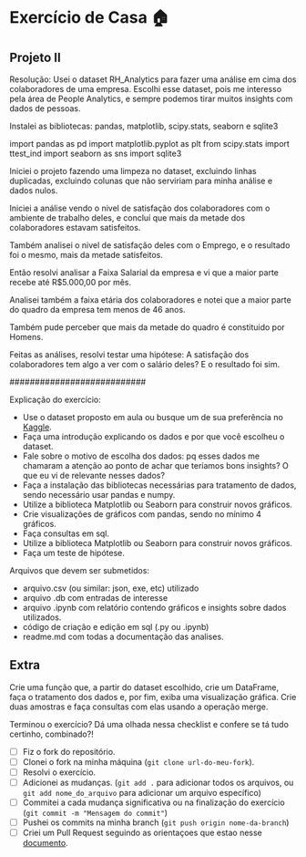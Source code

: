 # Exercício de Casa 🏠 

## Projeto II

Resolução:
Usei o dataset RH_Analytics para fazer uma análise em cima dos colaboradores de uma empresa.
Escolhi esse dataset, pois me interesso pela área de People Analytics, e sempre podemos tirar muitos insights com dados de pessoas.

Instalei as bibliotecas: 
pandas, matplotlib, scipy.stats, seaborn e sqlite3

import pandas as pd
import matplotlib.pyplot as plt
from scipy.stats import ttest_ind
import seaborn as sns
import sqlite3

Iniciei o projeto fazendo uma limpeza no dataset, excluindo linhas duplicadas, excluindo colunas que não serviriam para minha análise e dados nulos.


Iniciei a análise vendo o nivel de satisfação dos colaboradores com o ambiente de trabalho deles, e concluí que mais da metade dos colaboradores estavam satisfeitos.

Também analisei o nivel de satisfação deles com o Emprego, e o resultado foi o mesmo, mais da metade satisfeitos.

Então resolvi analisar a Faixa Salarial da empresa e vi que a maior parte recebe até R$5.000,00 por mês.

Analisei também a faixa etária dos colaboradores e notei que a maior parte do quadro da empresa tem menos de 46 anos.

Também pude perceber que mais da metade do quadro é constituido por Homens.

Feitas as análises, resolvi testar uma hipótese: A satisfação dos colaboradores tem algo a ver com o salário deles?
E o resultado foi sim.




###########################












Explicação do exercício:
- Use o dataset proposto em aula ou busque um de sua preferência no [Kaggle](https://www.kaggle.com/).<br>
- Faça uma introdução explicando os dados e por que você escolheu o dataset.<br>
- Fale sobre o motivo de escolha dos dados: pq esses dados me chamaram a atenção ao ponto de achar que teríamos bons insights? O que eu vi de relevante nesses dados?
- Faça a instalação das bibliotecas necessárias para tratamento de dados, sendo necessário usar pandas e numpy.<br>
- Utilize a biblioteca Matplotlib ou Seaborn para construir novos gráficos.<br>
- Crie visualizações de gráficos com pandas, sendo no mínimo 4 gráficos.<br>
- Faça  consultas em sql.<br>
- Utilize a biblioteca Matplotlib ou Seaborn para construir novos gráficos.<br>
- Faça um teste de hipótese.<br> 

Arquivos que devem ser submetidos:

- arquivo.csv (ou similar: json, exe, etc) utilizado
- arquivo .db com entradas de interesse
- arquivo .ipynb com relatório contendo gráficos e insights sobre dados utilizados.
- código de criação e edição em sql (.py ou .ipynb)
- readme.md com todas a documentação das analises.

## Extra

Crie uma função que, a partir do dataset escolhido, crie um DataFrame, faça o tratamento dos dados e, por fim, exiba uma visualização gráfica.
Crie duas amostras e faça consultas com elas usando a operação merge.

Terminou o exercício? Dá uma olhada nessa checklist e confere se tá tudo certinho, combinado?!

- [ ] Fiz o fork do repositório.
- [ ] Clonei o fork na minha máquina (`git clone url-do-meu-fork`).
- [ ] Resolvi o exercício.
- [ ] Adicionei as mudanças. (`git add .` para adicionar todos os arquivos, ou `git add nome_do_arquivo` para adicionar um arquivo específico)
- [ ] Commitei a cada mudança significativa ou na finalização do exercício (`git commit -m "Mensagem do commit"`)
- [ ] Pushei os commits na minha branch (`git push origin nome-da-branch`)
- [ ] Criei um Pull Request seguindo as orientaçoes que estao nesse [documento](https://github.com/mflilian/repo-example/blob/main/exercicios/para-casa/instrucoes-pull-request.md).
